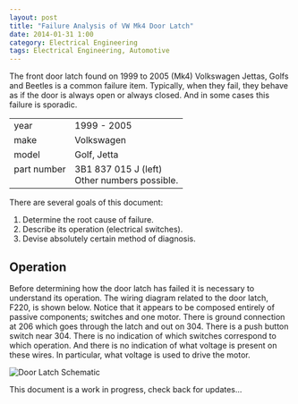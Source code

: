 ```yaml
---
layout: post
title: "Failure Analysis of VW Mk4 Door Latch"
date: 2014-01-31 1:00
category: Electrical Engineering
tags: Electrical Engineering, Automotive
---
```


The front door latch found on 1999 to 2005 (Mk4) Volkswagen Jettas, Golfs
and Beetles is a common failure item.
Typically, when they fail, they behave as if the door is always
open or always closed.
And in some cases this failure is sporadic.

<table>
<tr><td>year</td><td>1999 - 2005</td></tr>
<tr><td>make</td><td>Volkswagen</td></tr>
<tr><td>model</td><td>Golf, Jetta</td></tr>
<tr><td valign="top">part number</td><td>3B1 837 015 J (left)<br>
						Other numbers possible.</td></tr>
</table>

There are several goals of this document:

1.  Determine the root cause of failure.
1.  Describe its operation (electrical switches).
1.  Devise absolutely certain method of diagnosis.


## Operation

Before determining how the door latch has failed it is necessary to
understand its operation.
The wiring diagram related to the door latch, F220, is shown below.
Notice that it appears to be composed entirely of passive components;
switches and one motor.
There is ground connection at 206 which goes through the latch and
out on 304.
There is a push button switch near 304.
There is no indication of which switches correspond to which operation.
And there is no indication of what voltage is present on these wires.
In particular, what voltage is used to drive the motor.

![Door Latch Schematic]({{site.url}}/images/door_latch/door_latch_schematic.png)

This document is a work in progress, check back for updates...
